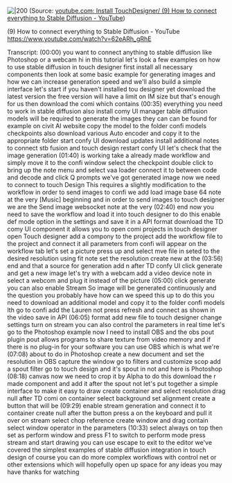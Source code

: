 
![|200](https://i.ytimg.com/vi/62eARh_gRhE/hqdefault.jpg)
(Source: [youtube.com: Install TouchDesigner/ (9) How to connect everything to Stable Diffusion - YouTube](https://youtu.be/62eARh_gRhE?t=26))

(9) How to connect everything to Stable Diffusion - YouTube
https://www.youtube.com/watch?v=62eARh_gRhE

Transcript:
(00:00) you want to connect anything to stable diffusion like Photoshop or a webcam hi in this tutorial let's look a few examples on how to use stable diffusion in touch designer first install all necessary components then look at some basic example for generating images and how we can increase generation speed and we'll also build a simple interface let's start if you haven't installed tou designer yet download the latest version the free version will have a limit on IM size but that's enough for us then download the comi which contains
(00:35) everything you need to work in stable diffusion also install comy UI manager table diffusion models will be required to generate the images they can can be found for example on civit AI website copy the model to the folder confi models checkpoints also download various Auto encoder and copy it to the appropriate folder start confy UI download updates install additional notes to connect stb fusion and touch design restart confy UI let's check that the image generation
(01:40) is working take a already made workflow and simply move it to the confi window select the checkpoint double click to bring up the note menu and select vaa loader connect it to between code and decode and click Q prompts we've got generated image now we need to connect to touch Design This requires a slightly modification to the workflow in order to send images to confi we add load image base 64 note at the very [Music] beginning and in order to send images to touch designer we are the Send image websocket note at the very
(02:40) end now you need to save the workflow and load it into touch designer to do this enable def mode option in the settings and save it in a API format download the TD comy UI component it allows you to open comi projects in touch designer open Touch designer add a compony to the project add the workflow file to the project and connect it all parameters from confi will appear on the workflow tab let's set a picture press up and select mve file in seted to the desired resolution using fit note set the resolution create new at the
(03:56) end and that a source for generation add n after TD confy UI click generate and get a new image let's try with a webcam add a video device note in select a webcom and plug it instead of the picture
(05:00) click generate you can also enable Stream So image will be generated continuously and the question you probably have how can we speed this up to do this you need to download an additional model and copy it to the folder confi models lth go to confi add the Lauren not press refresh and connect as shown in the video save in API
(06:05) format add new file to touch designer change settings turn on stream you can also control the parameters in real time let's go to the Photoshop example now I need to install OBS and the obs pout plugin pout allows programs to share texture from video memory and if there is no plug-in for your software you can use OBS which is what we're
(07:08) about to do in Photoshop create a new document and set the resolution in OBS capture the window go to filters and customize scop add a spout filter go to touch design and it's spout in not and here is Photoshop
(08:18) canvas now we need to crop it by Alpha to do this download the r made component and add it after the spout not let's put together a simple interface to make it easy to draw create container and select resolution drag null after TD comi on container select background set alignment create a button that will be
(09:29) enable stream generation and connect it to container create null after the button press a on the keyboard and pull it over on stream select chop reference create window and drag contain select window operator in the parameters
(10:33) select always on top then set as perform window and press F1 to switch to perform mode press stream and start drawing you can use escape to exit to the editor we've covered the simplest examples of stable diffusion integration in touch design of course you can do more complex workflows with control net or other extensions which will hopefully open up space for any ideas you may have thanks for watching